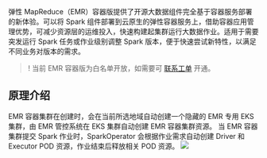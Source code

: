 ﻿弹性 MapReduce（EMR）容器版提供了开源大数据组件完全基于容器服务部署的新体验。可以将 Spark 组件部署到云原生的弹性容器服务上，借助容器应用管理优势，可减少资源层的运维投入，快速构建起集群运行大数据作业。适用于需要突发运行 Spark 任务或作业级别调整 Spark 版本，便于快速尝试新特性，以满足不同业务对版本的需求。

>! 当前 EMR 容器版为白名单开放，如需要可 [联系工单](https://console.cloud.tencent.com/workorder/category) 开通。

## 原理介绍
EMR 容器集群在创建时，会在当前所选地域自动创建一个隐藏的 EMR 专用 EKS 集群，由 EMR 管控系统在 EKS 集群自动创建 EMR 容器集群资源。
当 EMR 容器集群提交 Spark 作业时，SparkOperator 会根据作业需求自动创建 Driver 和 Executor POD 资源，作业结束后释放相关 POD 资源。
![](https://qcloudimg.tencent-cloud.cn/raw/89d3bdb1b581a5d5f158b79ccdc5a0ab.png)
